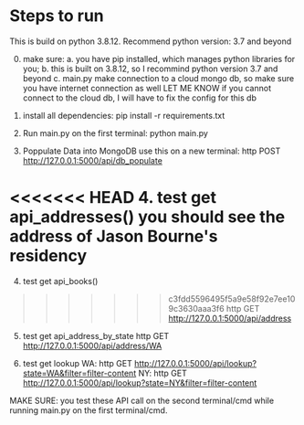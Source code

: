 
# Steps to run 
This is build on python 3.8.12. Recommend python version: 3.7 and beyond

0. make sure: 
a. you have pip installed, which manages python libraries for you; 
b. this is built on 3.8.12, so I recommind python version 3.7 and beyond
c. main.py make connection to a cloud mongo db, so make sure you have internet connection as well
LET ME KNOW if you cannot connect to the cloud db, I will have to fix the config for this db

1. install all dependencies: 
pip install -r requirements.txt

2. Run main.py on the first terminal: 
python main.py

3. Poppulate Data into MongoDB
use this on a new terminal: 
http POST http://127.0.0.1:5000/api/db_populate

<<<<<<< HEAD
4. test get api_addresses()
you should see the address of Jason Bourne's residency
=======
4. test get api_books()
>>>>>>> c3fdd5596495f5a9e58f92e7ee109c3630aaa3f6
http GET http://127.0.0.1:5000/api/address

5. test get api_address_by_state
http GET http://127.0.0.1:5000/api/address/WA

6. test get lookup
WA: 
http GET http://127.0.0.1:5000/api/lookup?state=WA&filter=filter-content
NY:
http GET http://127.0.0.1:5000/api/lookup?state=NY&filter=filter-content

MAKE SURE: you test these API call on the second terminal/cmd while running main.py on the first terminal/cmd. 








